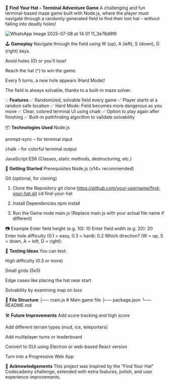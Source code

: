 🎩 **Find Your Hat - Terminal Adventure Game**
A challenging and fun terminal-based maze game built with Node.js, where the player must navigate through a randomly generated field to find their lost hat – without falling into deadly holes!

![WhatsApp Image 2025-07-08 at 14 01 11_3e78d9f9](https://github.com/user-attachments/assets/218823dc-092e-48c1-bd61-44086da150f0)


🕹️ **Gameplay**
Navigate through the field using W (up), A (left), S (down), D (right) keys.

Avoid holes (O) or you'll lose!

Reach the hat (^) to win the game.

Every 5 turns, a new hole appears (Hard Mode)!

The field is always solvable, thanks to a built-in maze solver.


💡 **Features**
✅ Randomized, solvable field every game
✅ Player starts at a random safe location
✅ Hard Mode: Field becomes more dangerous as you move
✅ Clear, colored terminal UI using chalk
✅ Option to play again after finishing
✅ Built-in pathfinding algorithm to validate solvability


📦 **Technologies Used**
Node.js

prompt-sync – for terminal input

chalk – for colorful terminal output

JavaScript ES6 (Classes, static methods, destructuring, etc.)


🚀 **Getting Started**
Prerequisites
Node.js (v14+ recommended)

Git (optional, for cloning)

1. Clone the Repository
    git clone https://github.com/your-username/find-your-hat.git
    cd find-your-hat

2. Install Dependencies
    npm install

3. Run the Game
    node main.js
    (Replace main.js with your actual file name if different)

📷 Example
    Enter field height (e.g. 10): 10
    Enter field width (e.g. 20): 20
    Enter hole difficulty (0.1 = easy, 0.3 = hard): 0.2
    Which direction? (W = up, S = down, A = left, D = right):
    

🧪 **Testing Ideas**
You can test:

High difficulty (0.3 or more)

Small grids (5x5)

Edge cases like placing the hat near start

Solvability by examining map on loss


📁 **File Structure**
├── main.js           # Main game file
├── package.json
└── README.md


🛠️ **Future Improvements**
Add score tracking and high score

Add different terrain types (mud, ice, teleporters)

Add multiplayer turns or leaderboard

Convert to GUI using Electron or web-based React version

Turn into a Progressive Web App


🙌 **Acknowledgements**
This project was inspired by the "Find Your Hat" Codecademy challenge, extended with extra features, polish, and user experience improvements.

